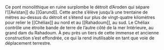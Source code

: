 Ce pont monolithique en ruine surplombe le détroit d’Aroden qui sépare l’[[Avistan]] du [[Garund]]. Cette arche s’élève jusqu’à une trentaine de mètres au-dessus du détroit et s’étend sur plus de vingt-quatre kilomètres pour relier le [[Chéliax]] au nord et au [[Rahadoum]], au sud.
Le Chéliax contrôle une étroite bande de terre de l’autre côté de la mer Intérieure, au grand dam du Rahadoum. À peu près un tiers de cette immense et ancienne construction s’est effondrée, ce qui la rend inutilisable en tant que voie de déplacement terrestre.